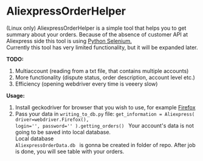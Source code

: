 # AliexpressOrderHelper
(Linux only)
AliexpressOrderHelper is a simple tool that helps you to get summary about your orders. Because of the absence of customer API at Aliexpress side this tool is using <a href="https://github.com/SeleniumHQ/selenium/tree/master/py">Python Selenium.</a><br>
Currently this tool has very limited functionality, but it will be expanded later.<br>

<strong> TODO: </strong>
1. Multiaccount (reading from a txt file, that contains multiple accounts)
2. More functionality (dispute status, order description, account level etc.)
3. Efficiency (opening webdriver every time is veeery slow)

<strong> Usage: </strong>
1. Install geckodriver for browser that you wish to use, for example <a href="https://github.com/mozilla/geckodriver"> Firefox</a>
2. Pass your data in <code>writing_to_db.py</code> file:
<code>get_information = Aliexpress(
      driver=webdriver.Firefox(), login='', password=''
    ).getting_orders() </code> Your account's data is not going to be saved into local database. <br>
Local database <code> AliexpressOrderData.db </code> is gonna be created in folder of repo.
After job is done, you will see table with your orders.
